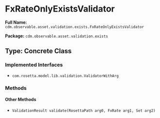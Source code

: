 # FxRateOnlyExistsValidator

**Full Name:** `cdm.observable.asset.validation.exists.FxRateOnlyExistsValidator`

**Package:** `cdm.observable.asset.validation.exists`

## Type: Concrete Class

### Implemented Interfaces

- `com.rosetta.model.lib.validation.ValidatorWithArg`

### Methods

#### Other Methods

- `ValidationResult validate(RosettaPath arg0, FxRate arg1, Set arg2)`

